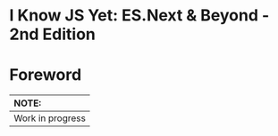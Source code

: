 # I Know JS Yet: ES.Next & Beyond - 2nd Edition
# Foreword

| NOTE: |
| :--- |
| Work in progress |
